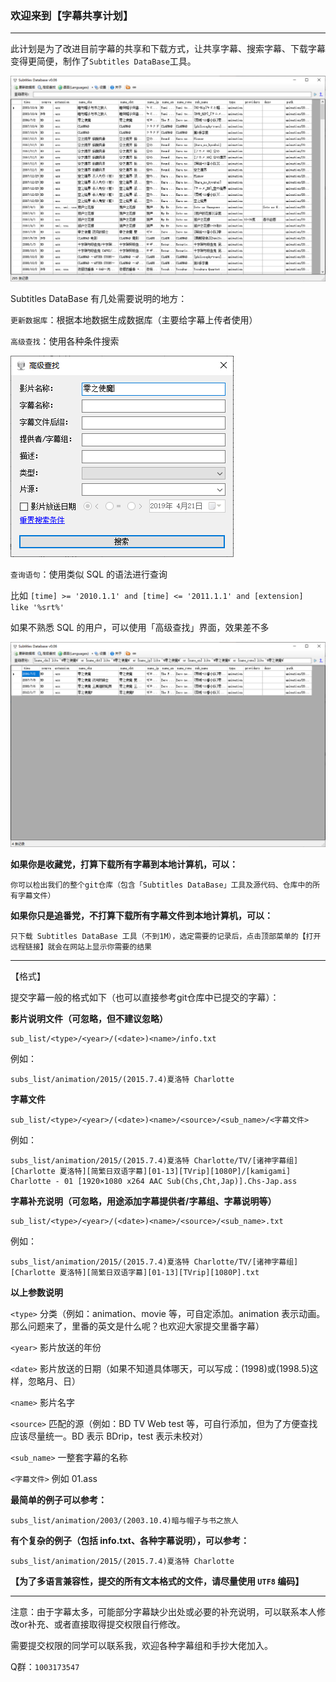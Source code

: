 ﻿### 欢迎来到【字幕共享计划】
<hr />

此计划是为了改进目前字幕的共享和下载方式，让共享字幕、搜索字幕、下载字幕变得更简便，制作了`Subtitles DataBase`工具。

<img src="doc/01.png" />

Subtitles DataBase 有几处需要说明的地方：

`更新数据库`：根据本地数据生成数据库（主要给字幕上传者使用）

`高级查找`：使用各种条件搜索

<img src="doc/02.png" />

`查询语句`：使用类似 SQL 的语法进行查询

比如
`[time] >= '2010.1.1' and [time] <= '2011.1.1' and [extension] like '%srt%'`

如果不熟悉 SQL 的用户，可以使用「高级查找」界面，效果差不多

<img src="doc/03.png" />

**如果你是收藏党，打算下载所有字幕到本地计算机，可以：**

    你可以检出我们的整个git仓库（包含「Subtitles DataBase」工具及源代码、仓库中的所有字幕文件）

**如果你只是追番党，不打算下载所有字幕文件到本地计算机，可以：**

    只下载 Subtitles DataBase 工具（不到1M），选定需要的记录后，点击顶部菜单的【打开远程链接】就会在网站上显示你需要的结果
<hr />

【格式】

提交字幕一般的格式如下（也可以直接参考git仓库中已提交的字幕）：

**影片说明文件（可忽略，但不建议忽略）**

    sub_list/<type>/<year>/(<date>)<name>/info.txt

例如：

    subs_list/animation/2015/(2015.7.4)夏洛特 Charlotte

**字幕文件**

    sub_list/<type>/<year>/(<date>)<name>/<source>/<sub_name>/<字幕文件>

例如：

    subs_list/animation/2015/(2015.7.4)夏洛特 Charlotte/TV/[诸神字幕组][Charlotte 夏洛特][简繁日双语字幕][01-13][TVrip][1080P]/[kamigami] Charlotte - 01 [1920×1080 x264 AAC Sub(Chs,Cht,Jap)].Chs-Jap.ass

**字幕补充说明（可忽略，用途添加字幕提供者/字幕组、字幕说明等）**

    sub_list/<type>/<year>/(<date>)<name>/<source>/<sub_name>.txt

例如：

    subs_list/animation/2015/(2015.7.4)夏洛特 Charlotte/TV/[诸神字幕组][Charlotte 夏洛特][简繁日双语字幕][01-13][TVrip][1080P].txt

**以上参数说明**

`<type>` 分类（例如：animation、movie 等，可自定添加。animation 表示动画。那么问题来了，里番的英文是什么呢？也欢迎大家提交里番字幕）

`<year>` 影片放送的年份

`<date>` 影片放送的日期（如果不知道具体哪天，可以写成：(1998)或(1998.5)这样，忽略月、日）

`<name>` 影片名字

`<source>` 匹配的源（例如：BD TV Web test 等，可自行添加，但为了方便查找应该尽量统一。BD 表示 BDrip，test 表示未校对）

`<sub_name>` 一整套字幕的名称

`<字幕文件>` 例如 01.ass

**最简单的例子可以参考：**

    subs_list/animation/2003/(2003.10.4)暗与帽子与书之旅人

**有个复杂的例子（包括 info.txt、各种字幕说明），可以参考：**

    subs_list/animation/2015/(2015.7.4)夏洛特 Charlotte

**【为了多语言兼容性，提交的所有文本格式的文件，请尽量使用 `UTF8` 编码】**
<hr />

注意：由于字幕太多，可能部分字幕缺少出处或必要的补充说明，可以联系本人修改or补充、或者直接取得提交权限自行修改。

需要提交权限的同学可以联系我，欢迎各种字幕组和手抄大佬加入。

Q群：`1003173547`
